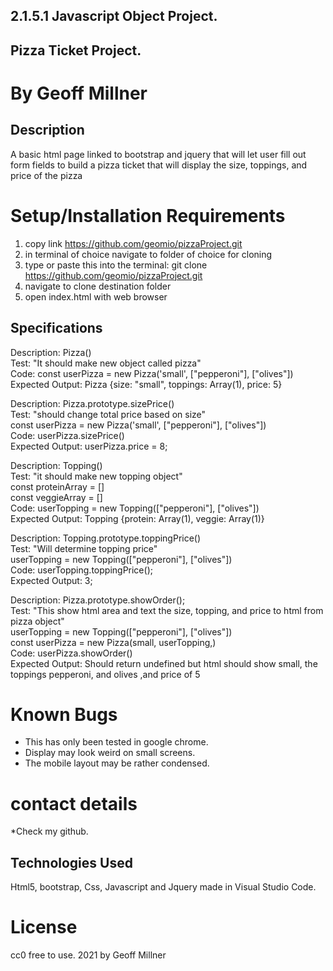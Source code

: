 ## 2.1.5.1 Javascript Object Project.

## Pizza Ticket Project.

# By Geoff Millner

## Description

A basic html page linked to bootstrap and jquery that will let user fill out form fields to build a pizza ticket that will display the size, toppings, and price of the pizza
  
# Setup/Installation Requirements

1. copy link https://github.com/geomio/pizzaProject.git
2. in terminal of choice navigate to folder of choice for cloning
3. type or paste this into the terminal: git clone https://github.com/geomio/pizzaProject.git
4. navigate to clone destination folder
5. open index.html with web browser

## Specifications
Description: Pizza()  
Test: "It should make new object called pizza"  
Code: const userPizza = new Pizza('small', ["pepperoni"], ["olives"])  
Expected Output: Pizza {size: "small", toppings: Array(1), price: 5}  

Description: Pizza.prototype.sizePrice()  
Test: "should change total price based on size"  
const userPizza = new Pizza('small', ["pepperoni"], ["olives"])  
Code: userPizza.sizePrice()  
Expected Output: userPizza.price = 8;  

Description: Topping()  
Test: "it should make new topping object"  
const proteinArray = []  
const veggieArray = []  
Code: userTopping = new Topping(["pepperoni"], ["olives"])  
Expected Output: Topping {protein: Array(1), veggie: Array(1)}  

Description: Topping.prototype.toppingPrice()  
Test: "Will determine topping price"  
userTopping = new Topping(["pepperoni"], ["olives"])  
Code: userTopping.toppingPrice();  
Expected Output: 3;  

Description: Pizza.prototype.showOrder();  
Test: "This show html area and text the size, topping, and price to html from pizza object"  
userTopping = new Topping(["pepperoni"], ["olives"])  
const userPizza = new Pizza(small, userTopping,)  
Code: userPizza.showOrder()  
Expected Output: Should return undefined but html should show small, the toppings pepperoni, and  olives ,and price of 5  
<!-- This is because math is not fully handled in total in this step it is Expected. -->

# Known Bugs

* This has only been tested in google chrome.
* Display may look weird on small screens.
* The mobile layout may be rather condensed.


# contact details

  

*Check my github.

  

## Technologies Used

  

 Html5, bootstrap, Css, Javascript and Jquery made in Visual Studio Code. 

  

# License

  
cc0 free to use. 2021 by Geoff Millner 

